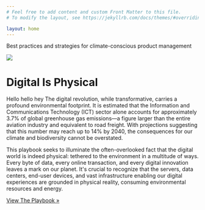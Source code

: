 ```yaml
---
# Feel free to add content and custom Front Matter to this file.
# To modify the layout, see https://jekyllrb.com/docs/themes/#overriding-theme-defaults

layout: home
---
```


<p class="hero">Best practices and strategies for climate-conscious product management</p>

![](/website/assets/img/mine-dithered.png)

# Digital Is Physical
Hello hello hey
The digital revolution, while transformative, carries a profound
environmental footprint. It is estimated that the Information and
Communications Technology (ICT) sector alone accounts for
approximately 3.7% of global greenhouse gas emissions—a figure larger
than the entire aviation industry and equivalent to road freight. With
projections suggesting that this number may reach up to 14% by 2040,
the consequences for our climate and biodiversity cannot be overstated. 

This playbook seeks to illuminate the often-overlooked fact that 
the digital world is indeed physical: tethered to the environment in a
multitude of ways. Every byte of data, every online transaction, and every
digital innovation leaves a mark on our planet. It's crucial to recognize
that the servers, data centers, end-user devices, and vast infrastructure
enabling our digital experiences are grounded in physical reality,
consuming environmental resources and energy.

[View The Playbook »](/website/playbook/)